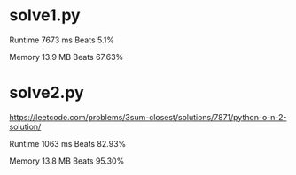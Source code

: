 # solve1.py

Runtime 7673 ms Beats 5.1%

Memory 13.9 MB Beats 67.63%

# solve2.py

https://leetcode.com/problems/3sum-closest/solutions/7871/python-o-n-2-solution/

Runtime 1063 ms Beats 82.93%

Memory 13.8 MB Beats 95.30%
